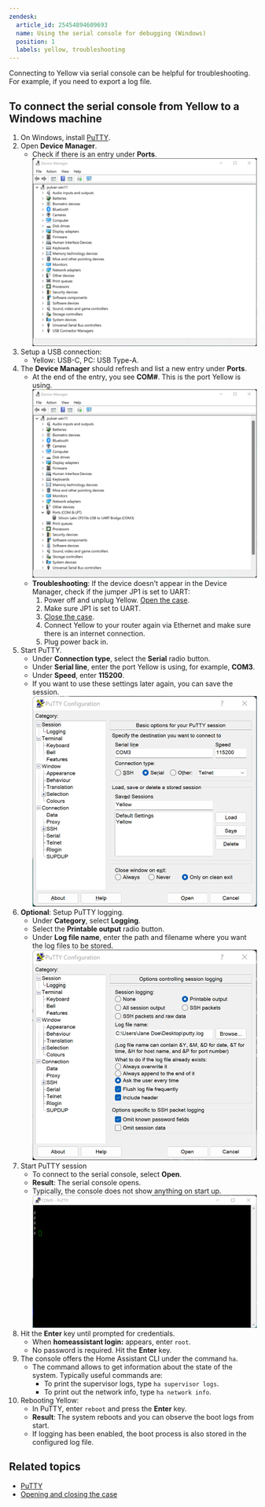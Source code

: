 ```yaml
---
zendesk:
  article_id: 25454894609693
  name: Using the serial console for debugging (Windows)
  position: 1
  labels: yellow, troubleshooting
---
```


Connecting to Yellow via serial console can be helpful for troubleshooting. For example, if you need to export a log file.

## To connect the serial console from Yellow to a Windows machine

1. On Windows, install [PuTTY](https://www.chiark.greenend.org.uk/~sgtatham/putty/latest.html).
2. Open **Device Manager**.
     - Check if there is an entry under **Ports**.
     ![Device Manager: ports](/static/img/yellow/win-device-manager.png)
3. Setup a USB connection:
   - Yellow: USB-C, PC: USB Type-A.
4. The **Device Manager** should refresh and list a new entry under **Ports**.
   - At the end of the entry, you see **COM#**. This is the port Yellow is using.
     ![Device Manager: ports with Yellow](/static/img/yellow/win-device-manager-2.png)
   - **Troubleshooting**: If the device doesn't appear in the Device Manager, check if the jumper JP1 is set to UART:
        1. Power off and unplug Yellow. [Open the case](/hc/en-us/articles/25298668266269-Home-Assistant-Yellow-Kit-with-CM4-and-optional-NVMe).
        2. Make sure JP1 is set to UART.
        3. [Close the case](/hc/en-us/articles/25298668266269-Home-Assistant-Yellow-Kit-with-CM4-and-optional-NVMe).
        4. Connect Yellow to your router again via Ethernet and make sure there is an internet connection.
        5. Plug power back in.
5. Start PuTTY.
    - Under **Connection type**, select the **Serial** radio button.
    - Under **Serial line**, enter the port Yellow is using, for example, **COM3**.
    - Under **Speed**, enter **115200**.
    - If you want to use these settings later again, you can save the session.
    ![Setup session settings in PuTTY](/static/img/yellow/win-putty-session-settings.png)
6. **Optional**: Setup PuTTY logging.
    - Under **Category**, select **Logging**.
    - Select the **Printable output** radio button.
    - Under **Log file name**, enter the path and filename where you want the log files to be stored.
    ![Setup logging settings in PuTTY](/static/img/yellow/win-putty-logging-settings.png)
7. Start PuTTY session
    - To connect to the serial console, select **Open**.
    - **Result**: The serial console opens.
    - Typically, the console does not show anything on start up.
    ![PuTTY: serial connection established](/static/img/yellow/win-putty-2.png)
8. Hit the **Enter** key until prompted for credentials.
    - When **homeassistant login:** appears, enter `root`.
    - No password is required. Hit the **Enter** key.
9. The console offers the Home Assistant CLI under the command `ha`.
    - The command allows to get information about the state of the system. Typically useful commands are:
      - To print the supervisor logs, type `ha supervisor logs`.
      - To print out the network info, type `ha network info`.
10. Rebooting Yellow:
    - In PuTTY, enter `reboot` and press the **Enter** key.
    - **Result**: The system reboots and you can observe the boot logs from start.
    - If logging has been enabled, the boot process is also stored in the configured log file.

## Related topics

- [PuTTY](https://www.chiark.greenend.org.uk/~sgtatham/putty/latest.html)
- [Opening and closing the case](/hc/en-us/articles/25298668266269-Home-Assistant-Yellow-Kit-with-CM4-and-optional-NVMe)